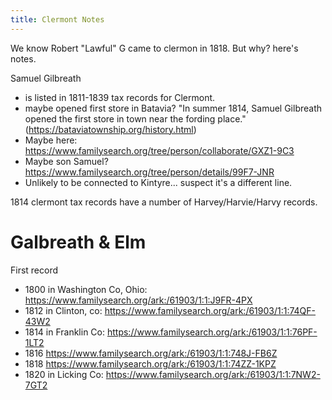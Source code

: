 ```yaml
---
title: Clermont Notes
---
```


We know Robert "Lawful" G came to clermon in 1818.  But why?  here's notes.

Samuel Gilbreath 
 - is listed in 1811-1839 tax records for Clermont.
 - maybe opened first store in Batavia? "In summer 1814, Samuel Gilbreath opened the first store in town near the fording place." (https://bataviatownship.org/history.html)
 - Maybe here: https://www.familysearch.org/tree/person/collaborate/GXZ1-9C3
 - Maybe son Samuel? https://www.familysearch.org/tree/person/details/99F7-JNR
 - Unlikely to be connected to Kintyre... suspect it's a different line.

1814 clermont tax records have a number of Harvey/Harvie/Harvy records.


# Galbreath & Elm

First record 
- 1800 in Washington Co, Ohio: https://www.familysearch.org/ark:/61903/1:1:J9FR-4PX
- 1812 in Clinton, co: https://www.familysearch.org/ark:/61903/1:1:74QF-43W2
- 1814 in Franklin Co:  https://www.familysearch.org/ark:/61903/1:1:76PF-1LT2
- 1816 https://www.familysearch.org/ark:/61903/1:1:748J-FB6Z
- 1818 https://www.familysearch.org/ark:/61903/1:1:74ZZ-1KPZ
- 1820 in Licking Co: https://www.familysearch.org/ark:/61903/1:1:7NW2-7GT2
